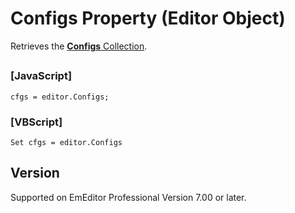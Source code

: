 # Configs Property (Editor Object)

Retrieves the [**Configs** Collection](../configs/index).

## 

### \[JavaScript\]

```
cfgs = editor.Configs;
```

### \[VBScript\]

```
Set cfgs = editor.Configs
```

## Version

Supported on EmEditor Professional Version 7.00 or later.
